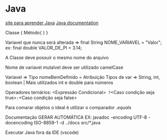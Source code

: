 # Java

[site para aprender Java](https://glysns.gitbook.io/java-basico)
[Java documentation ](https://docs.oracle.com/javase/tutorial/tutorialLearningPaths.html)

Classe {
	Método{
	}
}

Variavel que nunca será alterada => final String NOME_VARIAVEL = "Valor"; ex: 		final double VALOR_DE_PI = 3.14;


A Classe deve possuir o mesmo nome do arquivo

Nome de variavel mutalvel deve ser utilizado camelCase

Variavel => Tipo nomeBemDefinido = Atribuição
Tipos de var => String, int, boolean | Mais utilizados int e double para números 	


Operadores ternários: <Expressão Condicional>`` ?``<Caso condição seja true>``:``<Caso condição seja false>

Para comarar objetos o ideal é utilizar o comparador *.equals*

Documentação GERAR AUTOMÁTICA EX: javadoc -encoding UTF-8 -docencoding ISO-8859-1  -d ../docs  src/*.java

Executar Java fora da IDE (vscode) 